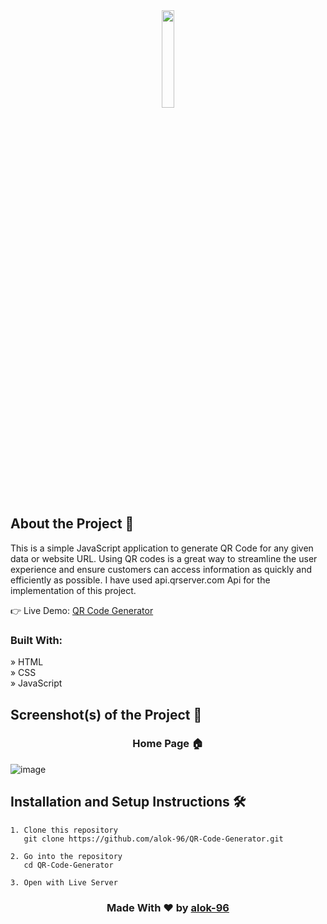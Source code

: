 <div align='center'><img style="width:20%" src='https://github.com/alok-96/QR-Code-Generator/assets/90456532/6268c0eb-0494-4285-a319-03f25aebee62'/></div>

## About the Project 📂
This is a simple JavaScript application to generate QR Code for any given data or website URL. Using QR codes is a great way to streamline the user experience and ensure customers can access information as quickly and efficiently as possible. I have used api.qrserver.com Api for the implementation of this project.


👉 Live Demo:  <a href='https://alok-96.github.io/QR-Code-Generator/'>QR Code Generator</a>

### Built With:

» HTML <br />
» CSS <br />
» JavaScript <br />


## Screenshot(s) of the Project 📸
<h3 align='center'>Home Page 🏠</h3>

![image](https://github.com/alok-96/QR-Code-Generator/assets/90456532/e1d733ba-87fb-45ff-8f5d-8371a370d93c)

## Installation and Setup Instructions 🛠️

```
1. Clone this repository
   git clone https://github.com/alok-96/QR-Code-Generator.git

2. Go into the repository
   cd QR-Code-Generator

3. Open with Live Server
```

<h3 align='center'>Made With ❤️ by <a href='https://github.com/alok-96' >alok-96</a></h3>
